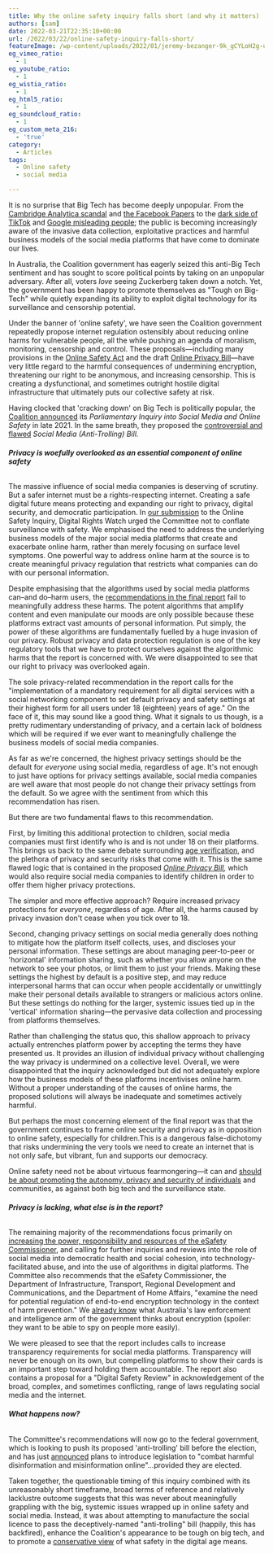 ```yaml
---
title: Why the online safety inquiry falls short (and why it matters)
authors: [sam]
date: 2022-03-21T22:35:10+00:00
url: /2022/03/22/online-safety-inquiry-falls-short/
featureImage: /wp-content/uploads/2022/01/jeremy-bezanger-9k_gCYLoH2g-unsplash-scaled-1.jpg
eg_vimeo_ratio:
  - 1
eg_youtube_ratio:
  - 1
eg_wistia_ratio:
  - 1
eg_html5_ratio:
  - 1
eg_soundcloud_ratio:
  - 1
eg_custom_meta_216:
  - 'true'
category:
  - Articles
tags:
  - Online safety
  - social media

---
```

It is no surprise that Big Tech has become deeply unpopular. From the [Cambridge Analytica scandal][1] and [the Facebook Papers][2] to the [dark side of TikTok][3] and [Google misleading people][4]; the public is becoming increasingly aware of the invasive data collection, exploitative practices and harmful business models of the social media platforms that have come to dominate our lives.

In Australia, the Coalition government has eagerly seized this anti-Big Tech sentiment and has sought to score political points by taking on an unpopular adversary. After all, voters _love_ seeing Zuckerberg taken down a notch. Yet, the government has been happy to promote themselves as "Tough on Big-Tech" while quietly expanding its ability to exploit digital technology for its surveillance and censorship potential.

Under the banner of 'online safety', we have seen the Coalition government repeatedly propose internet regulation ostensibly about reducing online harms for vulnerable people, all the while pushing an agenda of moralism, monitoring, censorship and control. These proposals—including many provisions in the [Online Safety Act][5] and the draft [Online Privacy Bill][6]—have very little regard to the harmful consequences of undermining encryption, threatening our right to be anonymous, and increasing censorship. This is creating a dysfunctional, and sometimes outright hostile digital infrastructure that ultimately puts our collective safety at risk.

Having clocked that 'cracking down' on Big Tech is politically popular, the [Coalition announced][7] its _Parliamentary Inquiry into Social Media and Online Safety_ in late 2021. In the same breath, they proposed the [controversial and flawed][8] _Social Media (Anti-Trolling) Bill._

###### **Privacy is woefully overlooked as an essential component of online safety**

The massive influence of social media companies is deserving of scrutiny. But a safer internet must be a rights-respecting internet. Creating a safe digital future means protecting and expanding our right to privacy, digital security, and democratic participation. In [our submission][9] to the Online Safety Inquiry, Digital Rights Watch urged the Committee not to conflate surveillance with safety. We emphasised the need to address the underlying business models of the major social media platforms that create and exacerbate online harm, rather than merely focusing on surface level symptoms. One powerful way to address online harm at the source is to create meaningful privacy regulation that restricts what companies can do with our personal information.

Despite emphasising that the algorithms used by social media platforms can–and do–harm users, the [recommendations in the final report][10] fail to meaningfully address these harms. The potent algorithms that amplify content and even manipulate our moods are only possible because these platforms extract vast amounts of personal information. Put simply, the power of these algorithms are fundamentally fuelled by a huge invasion of our privacy. Robust privacy and data protection regulation is one of the key regulatory tools that we have to protect ourselves against the algorithmic harms that the report is concerned with. We were disappointed to see that our right to privacy was overlooked again.

The sole privacy-related recommendation in the report calls for the "implementation of a mandatory requirement for all digital services with a social networking component to set default privacy and safety settings at their highest form for all users under 18 (eighteen) years of age." On the face of it, this may sound like a good thing. What it signals to us though, is a pretty rudimentary understanding of privacy, and a certain lack of boldness which will be required if we ever want to meaningfully challenge the business models of social media companies.

As far as we're concerned, the highest privacy settings should be the default for _everyone_ using social media, regardless of age. It's not enough to just have options for privacy settings available, social media companies are well aware that most people do not change their privacy settings from the default. So we agree with the sentiment from which this recommendation has risen.

But there are two fundamental flaws to this recommendation.

First, by limiting this additional protection to children, social media companies must first identify who is and is not under 18 on their platforms. This brings us back to the same debate surrounding [age verification][11], and the plethora of privacy and security risks that come with it. This is the same flawed logic that is contained in the proposed [_Online Privacy Bill_][12]_,_ which would also require social media companies to identify children in order to offer them higher privacy protections.

The simpler and more effective approach? Require increased privacy protections for _everyone_, regardless of age. After all, the harms caused by privacy invasion don't cease when you tick over to 18.

Second, changing privacy settings on social media generally does nothing to mitigate how the platform itself collects, uses, and discloses your personal information. These settings are about managing peer-to-peer or 'horizontal' information sharing, such as whether you allow anyone on the network to see your photos, or limit them to just your friends. Making these settings the highest by default is a positive step, and may reduce interpersonal harms that can occur when people accidentally or unwittingly make their personal details available to strangers or malicious actors online. But these settings do nothing for the larger, systemic issues tied up in the 'vertical' information sharing—the pervasive data collection and processing from platforms themselves.

Rather than challenging the status quo, this shallow approach to privacy actually entrenches platform power by accepting the terms they have presented us. It provides an illusion of individual privacy without challenging the way privacy is undermined on a collective level. Overall, we were disappointed that the inquiry acknowledged but did not adequately explore how the business models of these platforms incentivises online harm. Without a proper understanding of the causes of online harms, the proposed solutions will always be inadequate and sometimes actively harmful.

But perhaps the most concerning element of the final report was that the government continues to frame online security and privacy as in opposition to online safety, especially for children.This is a dangerous false-dichotomy that risks undermining the very tools we need to create an internet that is not only safe, but vibrant, fun and supports our democracy.

Online safety need not be about virtuous fearmongering—it can and [should be about promoting the autonomy, privacy and security of individuals][13] and communities, as against both big tech and the surveillance state.

###### **Privacy is lacking, what else is in the report?**

The remaining majority of the recommendations focus primarily on [increasing the power, responsibility and resources of the eSafety Commissioner][14], and calling for further inquiries and reviews into the role of social media into democratic health and social cohesion, into technology-facilitated abuse, and into the use of algorithms in digital platforms. The Committee also recommends that the eSafety Commissioner, the Department of Infrastructure, Transport, Regional Development and Communications, and the Department of Home Affairs, "examine the need for potential regulation of end-to-end encryption technology in the context of harm prevention." We [already know][15] what Australia's law enforcement and intelligence arm of the government thinks about encryption (spoiler: they want to be able to spy on people more easily).

We were pleased to see that the report includes calls to increase transparency requirements for social media platforms. Transparency will never be enough on its own, but compelling platforms to show their cards is an important step toward holding them accountable. The report also contains a proposal for a "Digital Safety Review" in acknowledgement of the broad, complex, and sometimes conflicting, range of laws regulating social media and the internet.

###### **What happens now?**

The Committee's recommendations will now go to the federal government, which is looking to push its proposed 'anti-trolling' bill before the election, and has just [announced][16] plans to introduce legislation to "combat harmful disinformation and misinformation online"&#8230;provided they are elected.

Taken together, the questionable timing of this inquiry combined with its unreasonably short timeframe, broad terms of reference and relatively lacklustre outcome suggests that this was never about meaningfully grappling with the big, systemic issues wrapped up in online safety and social media. Instead, it was about attempting to manufacture the social licence to pass the deceptively-named "anti-trolling" bill (happily, this has backfired), enhance the Coalition's appearance to be tough on big tech, and to promote a [conservative view][17] of what safety in the digital age means.

 [1]: https://www.theguardian.com/news/series/cambridge-analytica-files
 [2]: https://www.washingtonpost.com/technology/2021/10/25/what-are-the-facebook-papers/
 [3]: https://www.abc.net.au/news/2021-07-26/tiktok-algorithm-dangerous-eating-disorder-content-censorship/100277134
 [4]: https://www.abc.net.au/news/2021-04-16/google-misled-some-australian-mobile-users-over-location-history/100074292
 [5]: https://digitalrightswatch.org.au/2021/02/11/explainer-the-online-safety-bill/
 [6]: https://digitalrightswatch.org.au/2021/12/07/submission-online-privacy-bill/
 [7]: https://www.pm.gov.au/media/parliamentary-committee-put-big-tech-under-microscope
 [8]: https://www.zdnet.com/article/australias-anti-trolling-bill-blasted-by-senators-online-abuse-victims-and-organisations-alike/
 [9]: https://digitalrightswatch.org.au/2022/01/13/submission-inquiry-into-social-media-and-online-safety/
 [10]: https://www.aph.gov.au/Parliamentary_Business/Committees/House/Social_Media_and_Online_Safety/SocialMediaandSafety/Report
 [11]: https://www.crikey.com.au/2021/11/09/online-age-verification-what-is-it/
 [12]: https://consultations.ag.gov.au/rights-and-protections/online-privacy-bill-exposure-draft/
 [13]: https://overland.org.au/2022/02/online-safety-begins-with-participation/
 [14]: https://www.crikey.com.au/2022/03/16/esafety-commissioner-online-harms-review/
 [15]: https://www.itnews.com.au/news/home-affairs-says-end-to-end-encryption-is-detrimental-to-public-safety-575431
 [16]: https://minister.infrastructure.gov.au/fletcher/media-release/new-disinformation-laws
 [17]: https://junkee.com/online-safety-bill-queer-people/297980
